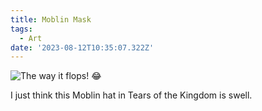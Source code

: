 ```yaml
---
title: Moblin Mask
tags:
  - Art
date: '2023-08-12T10:35:07.322Z'
---
```


![The way it flops! 😂](https://res.cloudinary.com/cpadilla/image/upload/t_optimize/chrisdpadilla/blog/art/bocoblin_hat_c6acjc.jpg)

I just think this Moblin hat in Tears of the Kingdom is swell.
